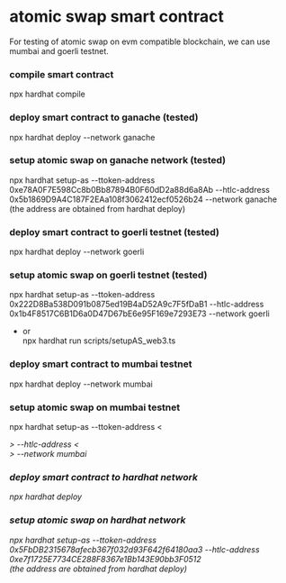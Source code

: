 # atomic swap smart contract

For testing of atomic swap on evm compatible blockchain, we can use mumbai and goerli testnet.  

### compile smart contract
npx hardhat compile

### deploy smart contract to ganache (tested)
npx hardhat deploy --network ganache

### setup atomic swap on ganache network (tested)
npx hardhat setup-as --ttoken-address 0xe78A0F7E598Cc8b0Bb87894B0F60dD2a88d6a8Ab --htlc-address 0x5b1869D9A4C187F2EAa108f3062412ecf0526b24 --network ganache
(the address are obtained from hardhat deploy)

### deploy smart contract to goerli testnet (tested)
npx hardhat deploy --network goerli

### setup atomic swap on goerli testnet (tested)
npx hardhat setup-as --ttoken-address 0x222D8Ba538D091b0875ed19B4aD52A9c7F5fDaB1  --htlc-address 0x1b4F8517C6B1D6a0D47D67bE6e95F169e7293E73 --network  goerli
* or  
npx hardhat run scripts/setupAS_web3.ts

### deploy smart contract to mumbai testnet
npx hardhat deploy --network mumbai

### setup atomic swap on mumbai testnet
npx hardhat setup-as --ttoken-address <<address>>  --htlc-address <<address>> --network  mumbai

### deploy smart contract to hardhat network
npx hardhat deploy

### setup atomic swap on hardhat network
npx hardhat setup-as --ttoken-address 0x5FbDB2315678afecb367f032d93F642f64180aa3 --htlc-address 0xe7f1725E7734CE288F8367e1Bb143E90bb3F0512  
(the address are obtained from hardhat deploy)
